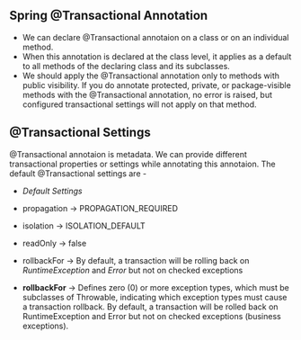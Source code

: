 
## Spring @Transactional Annotation


- We can declare @Transactional annotaion on a class or on an individual method.
- When this annotation is declared at the class level, it applies as a default to all methods of the declaring class and its subclasses.
- We should apply the @Transactional annotation only to methods with public visibility. If you do annotate protected, private, or package-visible       methods with the @Transactional annotation, no error is raised, but configured transactional settings will not apply on that method.



## @Transactional Settings

@Transactional annotaion is metadata. We can provide different transactional properties or settings while annotating this annotaion.
The default @Transactional settings are - 

- *Default Settings*
-  propagation -> PROPAGATION_REQUIRED
-  isolation -> ISOLATION_DEFAULT
-  readOnly -> false 
-  rollbackFor -> By default, a transaction will be rolling back on *RuntimeException* and *Error* but not on checked exceptions 

- **rollbackFor** -> 
   Defines zero (0) or more exception types, which must be subclasses of Throwable, indicating which exception types must cause a transaction rollback.
   By default, a transaction will be rolled back on RuntimeException and Error but not on checked exceptions (business exceptions).   

 